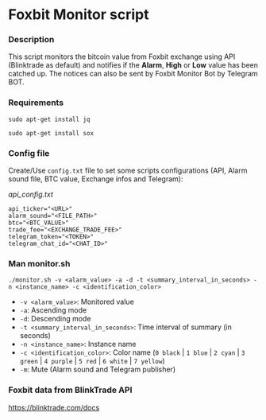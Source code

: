 # Foxbit Monitor script

### Description

This script monitors the bitcoin value from Foxbit exchange using API (Blinktrade as default) and notifies if the **Alarm**, **High** or **Low** value has been catched up.
The notices can also be sent by Foxbit Monitor Bot by Telegram BOT.

### Requirements

`sudo apt-get install jq`

`sudo apt-get install sox`

### Config file

Create/Use `config.txt` file to set some scripts configurations (API, Alarm sound file, BTC value, Exchange infos and Telegram):

*api_config.txt*
```
api_ticker="<URL>"
alarm_sound="<FILE_PATH>"
btc="<BTC_VALUE>"
trade_fee="<EXCHANGE_TRADE_FEE>"
telegram_token="<TOKEN>"
telegram_chat_id="<CHAT_ID>"
```

### Man monitor.sh

`./monitor.sh -v <alarm_value> -a -d -t <summary_interval_in_seconds> -n <instance_name> -c <identification_color>`

- `-v <alarm_value>`: Monitored value
- `-a`: Ascending mode
- `-d`: Descending mode
- `-t <summary_interval_in_seconds>`: Time interval of summary (in seconds)
- `-n <instance_name>`: Instance name
- `-c <identification_color>`: Color name (`0 black` | `1 blue` | `2 cyan` | `3 green` | `4 purple` | `5 red` | `6 white` | `7 yellow`)
- `-m`: Mute (Alarm sound and Telegram publisher)

### Foxbit data from BlinkTrade API

https://blinktrade.com/docs

